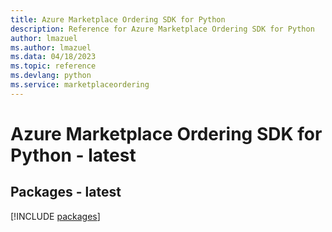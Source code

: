 ```yaml
---
title: Azure Marketplace Ordering SDK for Python
description: Reference for Azure Marketplace Ordering SDK for Python
author: lmazuel
ms.author: lmazuel
ms.data: 04/18/2023
ms.topic: reference
ms.devlang: python
ms.service: marketplaceordering
---
```

# Azure Marketplace Ordering SDK for Python - latest
## Packages - latest
[!INCLUDE [packages](marketplace-ordering-index.md)]